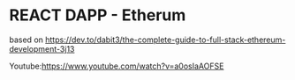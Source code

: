 # REACT DAPP - Etherum

based on https://dev.to/dabit3/the-complete-guide-to-full-stack-ethereum-development-3j13

Youtube:https://www.youtube.com/watch?v=a0osIaAOFSE
